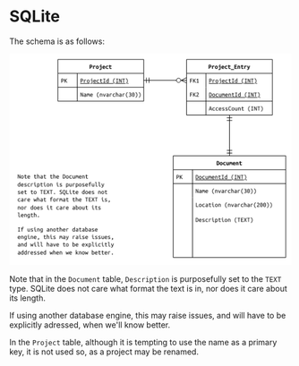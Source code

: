 # SQLite

The schema is as follows:

![schema representation](db_schema.png "Schema representation")

Note that in the `Document` table, `Description` is purposefully set to the
`TEXT` type. SQLite does not care what format the text is in, nor does it care
about its length.

If using another database engine, this may raise issues, and will have to be
explicitly adressed, when we'll know better.

In the `Project` table, although it is tempting to use the name as a primary
key, it is not used so, as a project may be renamed.
